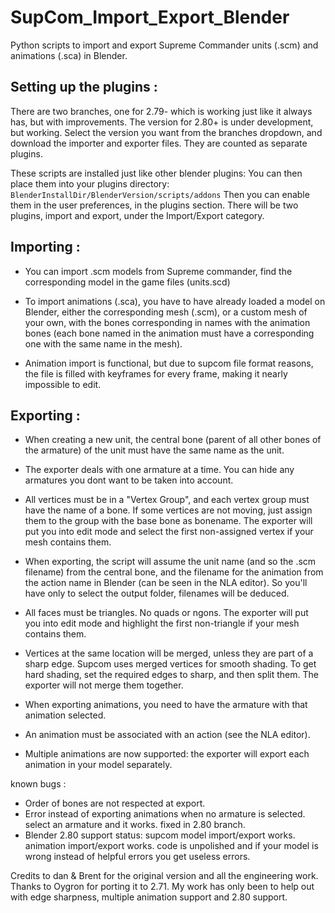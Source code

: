SupCom_Import_Export_Blender
============================

Python scripts to import and export Supreme Commander units (.scm) and animations (.sca) in Blender.

Setting up the plugins :
------

There are two branches, one for 2.79- which is working just like it always has, but with improvements. The version for 2.80+ is under development, but working. Select the version you want from the branches dropdown, and download the importer and exporter files. They are counted as separate plugins.

These scripts are installed just like other blender plugins:
You can then place them into your plugins directory: `BlenderInstallDir/BlenderVersion/scripts/addons`
Then you can enable them in the user preferences, in the plugins section. There will be two plugins, import and export, under the Import/Export category.

Importing :
------
- You can import .scm models from Supreme commander, find the corresponding model in the game files (units.scd)

- To import animations (.sca), you have to have already loaded a model on Blender, either the corresponding mesh (.scm), or a custom mesh of your own, with the bones corresponding in names with the animation bones (each bone named in the animation must have a corresponding one with the same name in the mesh).

- Animation import is functional, but due to supcom file format reasons, the file is filled with keyframes for every frame, making it nearly impossible to edit.

Exporting :
------

- When creating a new unit, the central bone (parent of all other bones of the armature) of the unit must have the same name as the unit.

- The exporter deals with one armature at a time. You can hide any armatures you dont want to be taken into account.

- All vertices must be in a "Vertex Group", and each vertex group must have the name of a bone. If some vertices are not moving, just assign them to the group with the base bone as bonename. The exporter will put you into edit mode and select the first non-assigned vertex if your mesh contains them.

- When exporting, the script will assume the unit name (and so the .scm filename) from the central bone, and the filename for the animation from the action name in Blender (can be seen in the NLA editor). So you'll have only to select the output folder, filenames will be deduced.

- All faces must be triangles. No quads or ngons. The exporter will put you into edit mode and highlight the first non-triangle if your mesh contains them.

- Vertices at the same location will be merged, unless they are part of a sharp edge. Supcom uses merged vertices for smooth shading. To get hard shading, set the required edges to sharp, and then split them. The exporter will not merge them together.

- When exporting animations, you need to have the armature with that animation selected.

- An animation must be associated with an action (see the NLA editor).

- Multiple animations are now supported: the exporter will export each animation in your model separately.

known bugs :
- Order of bones are not respected at export.
- Error instead of exporting animations when no armature is selected. select an armature and it works. fixed in 2.80 branch.
- Blender 2.80 support status: supcom model import/export works. animation import/export works. code is unpolished and if your model is wrong instead of helpful errors you get useless errors.

Credits to dan & Brent for the original version and all the engineering work. Thanks to Oygron for porting it to 2.71.
My work has only been to help out with edge sharpness, multiple animation support and 2.80 support.
